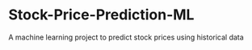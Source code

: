 # Stock-Price-Prediction-ML
A machine learning project to predict stock prices using historical data
